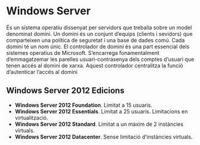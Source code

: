 # Windows Server

És un sistema operatiu dissenyat per servidors que treballa sobre un model denominat domini.
Un domini és un conjunt d’equips (clients i sevidors) que comparteixen una política de seguretat i una base de dades comú. Cada domini té un nom únic.
El controlador de domini és una part essencial dels sistemes operatius de Microsoft. S’encarrega fonamentalment d’emmagatzemar les parelles usuari-contrasenya dels comptes d’usuari que tenen accés al domini de xarxa.
Aquest controlador centralitza la funció d’autenticar l’accés al domini



## Windows Server 2012 Edicions

* **Windows Server 2012 Foundation**. Limitat a 15 usuaris.
* **Windows Server 2012 Essentials**. Limitat a 25 usuaris. Limitacions en virtualització.
* **Windows Server 2012 Standard**. Limitat a un màxim de 2 instàncies virtuals.
* **Windows Server 2012 Datacenter**. Sense limitació d’instàncies virtuals.
